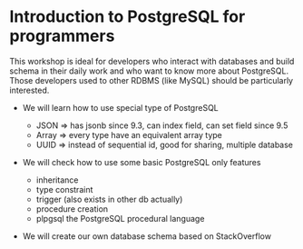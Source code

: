 # Introduction to PostgreSQL for programmers

This workshop is ideal for developers who interact with databases and build schema in their
daily work and who want to know more about PostgreSQL. Those developers used to other
RDBMS (like MySQL) should be particularly interested.

* We will learn how to use special type of PostgreSQL
  * JSON => has jsonb since 9.3, can index field, can set field since 9.5
  * Array => every type have an equivalent array type
  * UUID => instead of sequential id, good for sharing, multiple database
* We will check how to use some basic PostgreSQL only features
  * inheritance
  * type constraint
  * trigger (also exists in other db actually)
  * procedure creation
  * plpgsql the PostgreSQL procedural language

* We will create our own database schema based on StackOverflow
